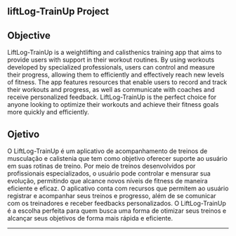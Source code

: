<h2> liftLog-TrainUp Project </h1>

<h2> Objective </h2>
<p>LiftLog-TrainUp is a weightlifting and calisthenics training app that aims to provide users with support in their workout routines. By using workouts developed by specialized professionals, users can control and measure their progress, allowing them to efficiently and effectively reach new levels of fitness. The app features resources that enable users to record and track their workouts and progress, as well as communicate with coaches and receive personalized feedback. LiftLog-TrainUp is the perfect choice for anyone looking to optimize their workouts and achieve their fitness goals more quickly and efficiently. </p>

<h2> Ojetivo </h2>
<p> O LiftLog-TrainUp é um aplicativo de acompanhamento de treinos de musculação e calistenia que tem como objetivo oferecer suporte ao usuário em suas rotinas de treino. Por meio de treinos desenvolvidos por profissionais especializados, o usuário pode controlar e mensurar sua evolução, permitindo que alcance novos níveis de fitness de maneira eficiente e eficaz. O aplicativo conta com recursos que permitem ao usuário registrar e acompanhar seus treinos e progresso, além de se comunicar com os treinadores e receber feedbacks personalizados. O LiftLog-TrainUp é a escolha perfeita para quem busca uma forma de otimizar seus treinos e alcançar seus objetivos de forma mais rápida e eficiente.<p/>

<hr>

